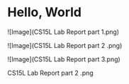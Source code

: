 # Hello, World 

![Image](CS15L Lab Report part 1.png)

![Image](CS15L Lab Report part 2 .png)

![Image](CS15L Lab Report part 3.png)

CS15L Lab Report part 2 .png

